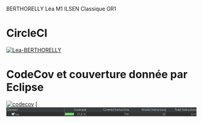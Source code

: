 BERTHORELLY Léa
M1 ILSEN Classique GR1

# CircleCI
[![Lea-BERTHORELLY](https://circleci.com/gh/Lea-BERTHORELLY/ceri-m1-techniques-de-test.svg?style=svg)](https://app.circleci.com/pipelines/github/Lea-BERTHORELLY)


# CodeCov et couverture donnée par Eclipse
[![codecov](https://codecov.io/gh/Lea-BERTHORELLY/ceri-m1-techniques-de-test/branch/master/graph/badge.svg?token=SEP8M633UH)](https://codecov.io/gh/Lea-BERTHORELLY/ceri-m1-techniques-de-test)
[![Couverture Eclipse](https://github.com/Lea-BERTHORELLY/ceri-m1-techniques-de-test/blob/master/coverage.png?raw=true)


